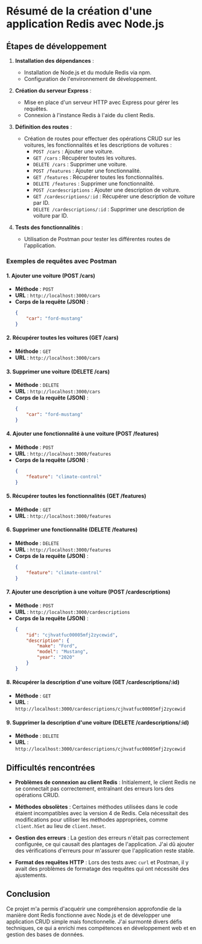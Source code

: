 # Résumé de la création d'une application Redis avec Node.js

## Étapes de développement

1. **Installation des dépendances** :
   - Installation de Node.js et du module Redis via npm.
   - Configuration de l'environnement de développement.

2. **Création du serveur Express** :
   - Mise en place d'un serveur HTTP avec Express pour gérer les requêtes.
   - Connexion à l'instance Redis à l'aide du client Redis.

3. **Définition des routes** :
   - Création de routes pour effectuer des opérations CRUD sur les voitures, les fonctionnalités et les descriptions de voitures :
     - `POST /cars` : Ajouter une voiture.
     - `GET /cars` : Récupérer toutes les voitures.
     - `DELETE /cars` : Supprimer une voiture.
     - `POST /features` : Ajouter une fonctionnalité.
     - `GET /features` : Récupérer toutes les fonctionnalités.
     - `DELETE /features` : Supprimer une fonctionnalité.
     - `POST /cardescriptions` : Ajouter une description de voiture.
     - `GET /cardescriptions/:id` : Récupérer une description de voiture par ID.
     - `DELETE /cardescriptions/:id` : Supprimer une description de voiture par ID.

4. **Tests des fonctionnalités** :
   - Utilisation de Postman pour tester les différentes routes de l'application.

### Exemples de requêtes avec Postman

#### 1. Ajouter une voiture (POST /cars)
- **Méthode** : `POST`
- **URL** : `http://localhost:3000/cars`
- **Corps de la requête (JSON)** :
    ```json
    {
        "car": "ford-mustang"
    }
    ```

#### 2. Récupérer toutes les voitures (GET /cars)
- **Méthode** : `GET`
- **URL** : `http://localhost:3000/cars`

#### 3. Supprimer une voiture (DELETE /cars)
- **Méthode** : `DELETE`
- **URL** : `http://localhost:3000/cars`
- **Corps de la requête (JSON)** :
    ```json
    {
        "car": "ford-mustang"
    }
    ```

#### 4. Ajouter une fonctionnalité à une voiture (POST /features)
- **Méthode** : `POST`
- **URL** : `http://localhost:3000/features`
- **Corps de la requête (JSON)** :
    ```json
    {
        "feature": "climate-control"
    }
    ```

#### 5. Récupérer toutes les fonctionnalités (GET /features)
- **Méthode** : `GET`
- **URL** : `http://localhost:3000/features`

#### 6. Supprimer une fonctionnalité (DELETE /features)
- **Méthode** : `DELETE`
- **URL** : `http://localhost:3000/features`
- **Corps de la requête (JSON)** :
    ```json
    {
        "feature": "climate-control"
    }
    ```

#### 7. Ajouter une description à une voiture (POST /cardescriptions)
- **Méthode** : `POST`
- **URL** : `http://localhost:3000/cardescriptions`
- **Corps de la requête (JSON)** :
    ```json
    {
        "id": "cjhvatfuc00005mfj2zycewid",
        "description": {
            "make": "Ford",
            "model": "Mustang",
            "year": "2020"
        }
    }
    ```

#### 8. Récupérer la description d'une voiture (GET /cardescriptions/:id)
- **Méthode** : `GET`
- **URL** : `http://localhost:3000/cardescriptions/cjhvatfuc00005mfj2zycewid`

#### 9. Supprimer la description d'une voiture (DELETE /cardescriptions/:id)
- **Méthode** : `DELETE`
- **URL** : `http://localhost:3000/cardescriptions/cjhvatfuc00005mfj2zycewid`

## Difficultés rencontrées

- **Problèmes de connexion au client Redis** : Initialement, le client Redis ne se connectait pas correctement, entraînant des erreurs lors des opérations CRUD.
  
- **Méthodes obsolètes** : Certaines méthodes utilisées dans le code étaient incompatibles avec la version 4 de Redis. Cela nécessitait des modifications pour utiliser les méthodes appropriées, comme `client.hSet` au lieu de `client.hmset`.

- **Gestion des erreurs** : La gestion des erreurs n'était pas correctement configurée, ce qui causait des plantages de l'application. J'ai dû ajouter des vérifications d'erreurs pour m'assurer que l'application reste stable.

- **Format des requêtes HTTP** : Lors des tests avec `curl` et Postman, il y avait des problèmes de formatage des requêtes qui ont nécessité des ajustements.

## Conclusion

Ce projet m'a permis d'acquérir une compréhension approfondie de la manière dont Redis fonctionne avec Node.js et de développer une application CRUD simple mais fonctionnelle. J'ai surmonté divers défis techniques, ce qui a enrichi mes compétences en développement web et en gestion des bases de données.
